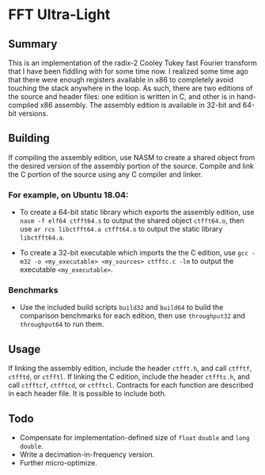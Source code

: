 # FFT Ultra-Light

## Summary

This is an implementation of the radix-2 Cooley Tukey fast Fourier transform that I have been fiddling with for some time now. I realized some time ago that there were enough registers available in x86 to completely avoid touching the stack anywhere in the loop. As such, there are two editions of the source and header files: one edition is written in C, and other is in hand-compiled x86 assembly. The assembly edition is available in 32-bit and 64-bit versions.

## Building

If compiling the assembly edition, use NASM to create a shared object from the desired version of the assembly portion of the source. Compile and link the C portion of the source using any C compiler and linker.

### For example, on Ubuntu 18.04:

- To create a 64-bit static library which exports the assembly edition, use `nasm -f elf64 ctfft64.s` to output the shared object `ctfft64.o`, then use `ar rcs libctfft64.a ctfft64.o` to output the static library `libctfft64.a`.

- To create a 32-bit executable which imports the the C edition, use `gcc -m32 -o <my_executable> <my_sources> ctfftc.c -lm` to output the executable `<my_executable>`.

### Benchmarks

- Use the included build scripts `build32` and `build64` to build the comparison benchmarks for each edition, then use `throughput32` and `throughput64` to run them.

## Usage

If linking the assembly edition, include the header `ctfft.h`, and call `ctfftf`, `ctfftd`, or `ctfftl`. If linking the C edition, include the header `ctfftc.h`, and call `ctfftcf`, `ctfftcd`, or `ctfftcl`.  Contracts for each function are described in each header file. It is possible to include both.

## Todo

- Compensate for implementation-defined size of `float` `double` and `long double`.
- Write a decimation-in-frequency version.
- Further micro-optimize.
